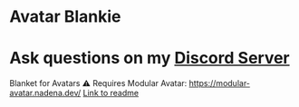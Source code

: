 # Avatar Blankie

# Ask questions on my [Discord Server](https://discord.gg/S5sDC4PnFp)

Blanket for Avatars
⚠ Requires Modular Avatar: https://modular-avatar.nadena.dev/
[Link to readme](./Packages/com.mmmaellon.avatar-blankie/README.MD)
